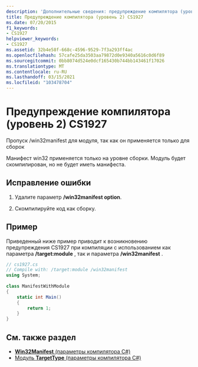```yaml
---
description: 'Дополнительные сведения: предупреждение компилятора (уровень 2) CS1927'
title: Предупреждение компилятора (уровень 2) CS1927
ms.date: 07/20/2015
f1_keywords:
- CS1927
helpviewer_keywords:
- CS1927
ms.assetid: 32b4e58f-668c-4596-9529-7f3a293ff4ac
ms.openlocfilehash: 57cafe25da3503aa79872d0e9340a5616c0d6f89
ms.sourcegitcommit: 0bb8074d524e0dcf165430b744bb143461f17026
ms.translationtype: MT
ms.contentlocale: ru-RU
ms.lasthandoff: 03/15/2021
ms.locfileid: "103478704"
---
```

# <a name="compiler-warning-level-2-cs1927"></a>Предупреждение компилятора (уровень 2) CS1927

Пропуск /win32manifest для модуля, так как он применяется только для сборок  
  
 Манифест win32 применяется только на уровне сборки. Модуль будет скомпилирован, но не будет иметь манифеста.  
  
## <a name="to-correct-this-error"></a>Исправление ошибки  
  
1. Удалите параметр **/win32manifest option**.  
  
2. Скомпилируйте код как сборку.  
  
## <a name="example"></a>Пример  

 Приведенный ниже пример приводит к возникновению предупреждения CS1927 при компиляции с использованием как параметра **/target:module** , так и параметра **/win32manifest** .  
  
```csharp  
// cs1927.cs  
// Compile with: /target:module /win32manifest  
using System;  
  
class ManifestWithModule  
{  
    static int Main()  
    {  
        return 1;  
    }  
}  
```  
  
## <a name="see-also"></a>См. также раздел

- [**Win32Manifest** (параметры компилятора C#)](../language-reference/compiler-options/resources.md#win32manifest)
- [Модуль **TargetType** (параметры компилятора C#)](../language-reference/compiler-options/output.md#targettype)
